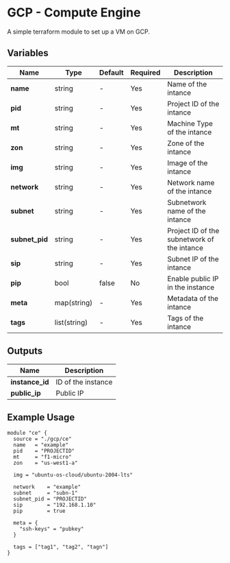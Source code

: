 GCP - Compute Engine
=========

A simple terraform module to set up a VM on GCP.

Variables
--------------

| Name           | Type         | Default | Required |Description                                  |
| ---------------| -------------| --------|----------|---------------------------------------------|
| **name**       | string       | -       | Yes      | Name of the intance                         |
| **pid**        | string       | -       | Yes      | Project ID of the intance                   |
| **mt**         | string       | -       | Yes      | Machine Type of the intance                 |
| **zon**        | string       | -       | Yes      | Zone of the intance                         |
| **img**        | string       | -       | Yes      | Image of the intance                        |
| **network**    | string       | -       | Yes      | Network name of the intance                 |
| **subnet**     | string       | -       | Yes      | Subnetwork name of the intance              |
| **subnet_pid** | string       | -       | Yes      | Project ID of the subnetwork of the intance |
| **sip**        | string       | -       | Yes      | Subnet IP of the intance                    |
| **pip**        | bool         | false   | No       | Enable public IP in the instance            |
| **meta**       | map(string)  | -       | Yes      | Metadata of the intance                     |
| **tags**       | list(string) | -       | Yes      | Tags of the intance                         |

Outputs
--------------

| Name                   | Description            |
| -----------------------| -----------------------|
| **instance_id**        | ID of the  instance    |
| **public_ip**          | Public IP              |


Example Usage
----------------

```hcl
module "ce" {
  source = "./gcp/ce"
  name   = "example"
  pid    = "PROJECTID"
  mt     = "f1-micro"
  zon    = "us-west1-a"

  img = "ubuntu-os-cloud/ubuntu-2004-lts"

  network    = "example"
  subnet     = "subn-1"
  subnet_pid = "PROJECTID"
  sip        = "192.168.1.10"
  pip        = true

  meta = {
    "ssh-keys" = "pubkey"
  }

  tags = ["tag1", "tag2", "tagn"]
}
```
